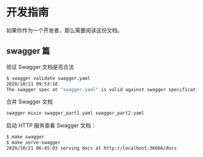 # 开发指南

如果你作为一个开发者，那么需要阅读这份文档。

## swagger 篇

验证 Swagger 文档是否合法

```sh
$ swagger validate swagger.yaml
2020/10/21 09:53:18
The swagger spec at "swagger.yaml" is valid against swagger specification 2.0
```

合并 Swagger 文档

```sh
swagger mixin swagger_part1.yaml swagger_part2.yaml
```

启动 HTTP 服务查看 Swagger 文档：

```sh
$ make swagger
$ make serve-swagger
2020/10/21 06:45:03 serving docs at http://localhost:36666/docs
```
